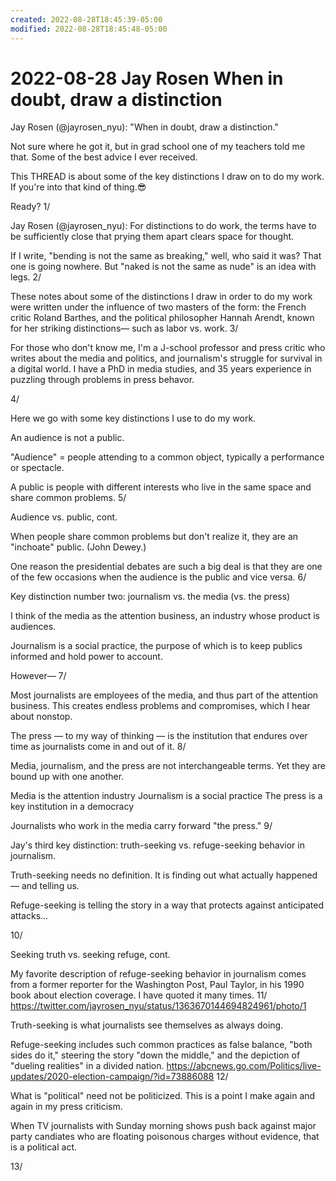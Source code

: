 ```yaml
---
created: 2022-08-28T18:45:39-05:00
modified: 2022-08-28T18:45:48-05:00
---
```


# 2022-08-28 Jay Rosen When in doubt, draw a distinction

Jay Rosen (@jayrosen_nyu): "When in doubt, draw a distinction."

Not sure where he got it, but in grad school one of my teachers told me that. Some of the best advice I ever received.

This THREAD is about some of the key distinctions I draw on to do my work. If you're into that kind of thing.😎

Ready? 1/

Jay Rosen (@jayrosen_nyu): For distinctions to do work, the terms have to be sufficiently close that prying them apart clears space for thought.

If I write, "bending is not the same as breaking," well, who said it was? That one is going nowhere. But "naked is not the same as nude" is an idea with legs. 2/

These notes about some of the distinctions I draw in order to do my work were written under the influence of two masters of the form: the French critic Roland Barthes, and the political philosopher Hannah Arendt, known for her striking distinctions— such as labor vs. work. 3/

For those who don't know me, I'm a J-school professor and press critic who writes about the media and politics, and journalism's struggle for survival in a digital world. I have a PhD in media studies, and 35 years experience in puzzling through problems in press behavor. 

4/

Here we go with some key distinctions I use to do my work.

An audience is not a public.

"Audience" = people attending to a common object, typically a performance or spectacle.

A public is people with different interests who live in the same space and share common problems. 5/

Audience vs. public, cont.

When people share common problems but don't realize it, they are an "inchoate" public. (John Dewey.)

One reason the presidential debates are such a big deal is that they are one of the few occasions when the audience is the public and vice versa. 6/

Key distinction number two: journalism vs. the media (vs. the press)

I think of the media as the attention business, an industry whose product is audiences.

Journalism is a social practice, the purpose of which is to keep publics informed and hold power to account.

However— 7/

Most journalists are employees of the media, and thus part of the attention business. This creates endless problems and compromises, which I hear about nonstop.

The press — to my way of thinking — is the institution that endures over time as journalists come in and out of it. 8/

Media, journalism, and the press are not interchangeable terms. Yet they are bound up with one another.

Media is the attention industry
Journalism is a social practice
The press is a key institution in a democracy

Journalists who work in the media carry forward "the press." 9/

Jay's third key distinction: truth-seeking vs. refuge-seeking behavior in journalism.

Truth-seeking needs no definition. It is finding out what actually happened— and telling us.

Refuge-seeking is telling the story in a way that protects against anticipated attacks... 

10/

Seeking truth vs. seeking refuge, cont.

My favorite description of refuge-seeking behavior in journalism comes from a former reporter for the Washington Post, Paul Taylor, in his 1990 book about election coverage. I have quoted it many times. 11/ https://twitter.com/jayrosen_nyu/status/1363670144694824961/photo/1

Truth-seeking is what journalists see themselves as always doing.

Refuge-seeking includes such common practices as false balance, "both sides do it," steering the story "down the middle," and the depiction of "dueling realities" in a divided nation. https://abcnews.go.com/Politics/live-updates/2020-election-campaign/?id=73886088 12/

What is "political" need not be politicized. This is a point I make again and again in my press criticism. 

When TV journalists with Sunday morning shows push back against major party candiates who are floating poisonous charges without evidence, that is a political act. 

13/


